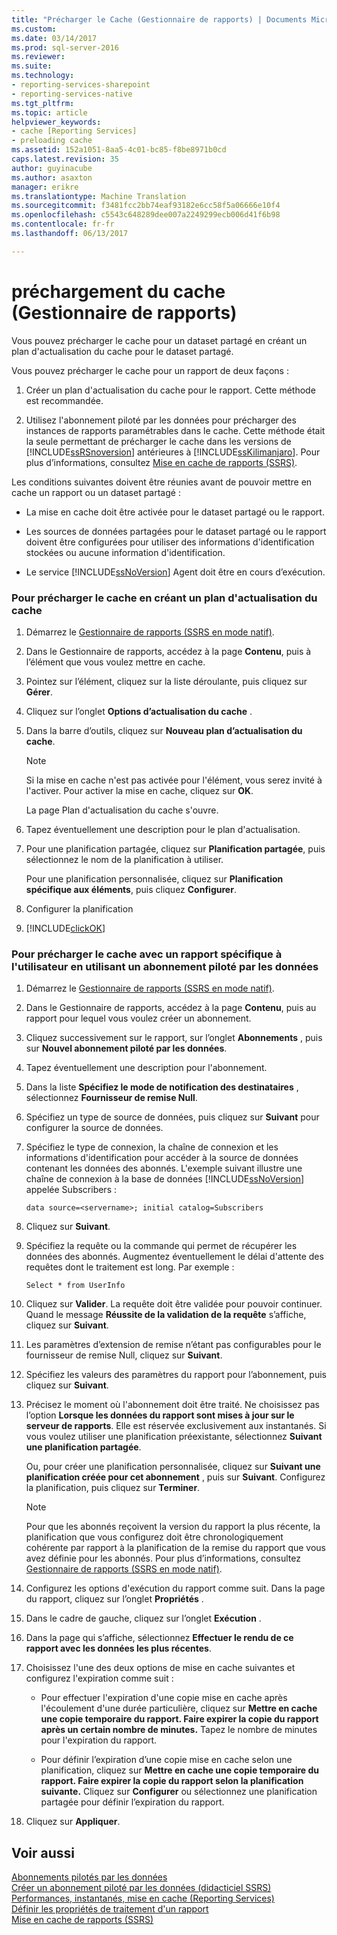 ```yaml
---
title: "Précharger le Cache (Gestionnaire de rapports) | Documents Microsoft"
ms.custom: 
ms.date: 03/14/2017
ms.prod: sql-server-2016
ms.reviewer: 
ms.suite: 
ms.technology:
- reporting-services-sharepoint
- reporting-services-native
ms.tgt_pltfrm: 
ms.topic: article
helpviewer_keywords:
- cache [Reporting Services]
- preloading cache
ms.assetid: 152a1051-8aa5-4c01-bc85-f8be8971b0cd
caps.latest.revision: 35
author: guyinacube
ms.author: asaxton
manager: erikre
ms.translationtype: Machine Translation
ms.sourcegitcommit: f3481fcc2bb74eaf93182e6cc58f5a06666e10f4
ms.openlocfilehash: c5543c648289dee007a2249299ecb006d41f6b98
ms.contentlocale: fr-fr
ms.lasthandoff: 06/13/2017

---
```

# <a name="preload-the-cache-report-manager"></a>préchargement du cache (Gestionnaire de rapports)
  Vous pouvez précharger le cache pour un dataset partagé en créant un plan d'actualisation du cache pour le dataset partagé.  
  
 Vous pouvez précharger le cache pour un rapport de deux façons :  
  
1.  Créer un plan d'actualisation du cache pour le rapport. Cette méthode est recommandée.  
  
2.  Utilisez l'abonnement piloté par les données pour précharger des instances de rapports paramétrables dans le cache. Cette méthode était la seule permettant de précharger le cache dans les versions de [!INCLUDE[ssRSnoversion](../../includes/ssrsnoversion-md.md)] antérieures à [!INCLUDE[ssKilimanjaro](../../includes/sskilimanjaro-md.md)]. Pour plus d’informations, consultez [Mise en cache de rapports &#40;SSRS&#41;](../../reporting-services/report-server/caching-reports-ssrs.md).  
  
 Les conditions suivantes doivent être réunies avant de pouvoir mettre en cache un rapport ou un dataset partagé :  
  
-   La mise en cache doit être activée pour le dataset partagé ou le rapport.  
  
-   Les sources de données partagées pour le dataset partagé ou le rapport doivent être configurées pour utiliser des informations d'identification stockées ou aucune information d'identification.  
  
-   Le service [!INCLUDE[ssNoVersion](../../includes/ssnoversion-md.md)] Agent doit être en cours d’exécution.  
  
### <a name="to-preload-the-cache-by-creating-a-cache-refresh-plan"></a>Pour précharger le cache en créant un plan d'actualisation du cache  
  
1.  Démarrez le [Gestionnaire de rapports &#40;SSRS en mode natif&#41;](http://msdn.microsoft.com/library/80949f9d-58f5-48e3-9342-9e9bf4e57896).  
  
2.  Dans le Gestionnaire de rapports, accédez à la page **Contenu**, puis à l’élément que vous voulez mettre en cache.  
  
3.  Pointez sur l’élément, cliquez sur la liste déroulante, puis cliquez sur **Gérer**.  
  
4.  Cliquez sur l’onglet **Options d’actualisation du cache** .  
  
5.  Dans la barre d’outils, cliquez sur **Nouveau plan d’actualisation du cache**.  
  
    > [!NOTE]  
    >  Si la mise en cache n'est pas activée pour l'élément, vous serez invité à l'activer. Pour activer la mise en cache, cliquez sur **OK**.  
  
     La page Plan d'actualisation du cache s'ouvre.  
  
6.  Tapez éventuellement une description pour le plan d'actualisation.  
  
7.  Pour une planification partagée, cliquez sur **Planification partagée**, puis sélectionnez le nom de la planification à utiliser.  
  
     Pour une planification personnalisée, cliquez sur **Planification spécifique aux éléments**, puis cliquez **Configurer**.  
  
8.  Configurer la planification  
  
9. [!INCLUDE[clickOK](../../includes/clickok-md.md)]  
  
### <a name="to-preload-the-cache-with-a-user-specific-report-by-using-a-data-driven-subscription"></a>Pour précharger le cache avec un rapport spécifique à l'utilisateur en utilisant un abonnement piloté par les données  
  
1.  Démarrez le [Gestionnaire de rapports &#40;SSRS en mode natif&#41;](http://msdn.microsoft.com/library/80949f9d-58f5-48e3-9342-9e9bf4e57896).  
  
2.  Dans le Gestionnaire de rapports, accédez à la page **Contenu**, puis au rapport pour lequel vous voulez créer un abonnement.  
  
3.  Cliquez successivement sur le rapport, sur l’onglet **Abonnements** , puis sur **Nouvel abonnement piloté par les données**.  
  
4.  Tapez éventuellement une description pour l'abonnement.  
  
5.  Dans la liste **Spécifiez le mode de notification des destinataires** , sélectionnez **Fournisseur de remise Null**.  
  
6.  Spécifiez un type de source de données, puis cliquez sur **Suivant** pour configurer la source de données.  
  
7.  Spécifiez le type de connexion, la chaîne de connexion et les informations d'identification pour accéder à la source de données contenant les données des abonnés. L'exemple suivant illustre une chaîne de connexion à la base de données [!INCLUDE[ssNoVersion](../../includes/ssnoversion-md.md)] appelée Subscribers :  
  
    ```  
    data source=<servername>; initial catalog=Subscribers  
    ```  
  
8.  Cliquez sur **Suivant**.  
  
9. Spécifiez la requête ou la commande qui permet de récupérer les données des abonnés. Augmentez éventuellement le délai d'attente des requêtes dont le traitement est long. Par exemple :  
  
    ```  
    Select * from UserInfo  
    ```  
  
10. Cliquez sur **Valider**. La requête doit être validée pour pouvoir continuer. Quand le message **Réussite de la validation de la requête** s’affiche, cliquez sur **Suivant**.  
  
11. Les paramètres d’extension de remise n’étant pas configurables pour le fournisseur de remise Null, cliquez sur **Suivant**.  
  
12. Spécifiez les valeurs des paramètres du rapport pour l’abonnement, puis cliquez sur **Suivant**.  
  
13. Précisez le moment où l'abonnement doit être traité. Ne choisissez pas l’option **Lorsque les données du rapport sont mises à jour sur le serveur de rapports**. Elle est réservée exclusivement aux instantanés. Si vous voulez utiliser une planification préexistante, sélectionnez **Suivant une planification partagée**.  
  
     Ou, pour créer une planification personnalisée, cliquez sur **Suivant une planification créée pour cet abonnement** , puis sur **Suivant**. Configurez la planification, puis cliquez sur **Terminer**.  
  
    > [!NOTE]  
    >  Pour que les abonnés reçoivent la version du rapport la plus récente, la planification que vous configurez doit être chronologiquement cohérente par rapport à la planification de la remise du rapport que vous avez définie pour les abonnés. Pour plus d’informations, consultez [Gestionnaire de rapports &#40;SSRS en mode natif&#41;](http://msdn.microsoft.com/library/80949f9d-58f5-48e3-9342-9e9bf4e57896).  
  
14. Configurez les options d'exécution du rapport comme suit. Dans la page du rapport, cliquez sur l’onglet **Propriétés** .  
  
15. Dans le cadre de gauche, cliquez sur l’onglet **Exécution** .  
  
16. Dans la page qui s’affiche, sélectionnez **Effectuer le rendu de ce rapport avec les données les plus récentes**.  
  
17. Choisissez l'une des deux options de mise en cache suivantes et configurez l'expiration comme suit :  
  
    -   Pour effectuer l'expiration d'une copie mise en cache après l'écoulement d'une durée particulière, cliquez sur **Mettre en cache une copie temporaire du rapport. Faire expirer la copie du rapport après un certain nombre de minutes.** Tapez le nombre de minutes pour l'expiration du rapport.  
  
    -   Pour définir l’expiration d’une copie mise en cache selon une planification, cliquez sur **Mettre en cache une copie temporaire du rapport. Faire expirer la copie du rapport selon la planification suivante.** Cliquez sur **Configurer** ou sélectionnez une planification partagée pour définir l’expiration du rapport.  
  
18. Cliquez sur **Appliquer**.  
  
## <a name="see-also"></a>Voir aussi  
 [Abonnements pilotés par les données](../../reporting-services/subscriptions/data-driven-subscriptions.md)   
 [Créer un abonnement piloté par les données &#40;didacticiel SSRS&#41;](../../reporting-services/create-a-data-driven-subscription-ssrs-tutorial.md)   
 [Performances, instantanés, mise en cache &#40;Reporting Services&#41;](../../reporting-services/report-server/performance-snapshots-caching-reporting-services.md)   
 [Définir les propriétés de traitement d'un rapport](../../reporting-services/report-server/set-report-processing-properties.md)   
 [Mise en cache de rapports &#40;SSRS&#41;](../../reporting-services/report-server/caching-reports-ssrs.md)  
  
  
